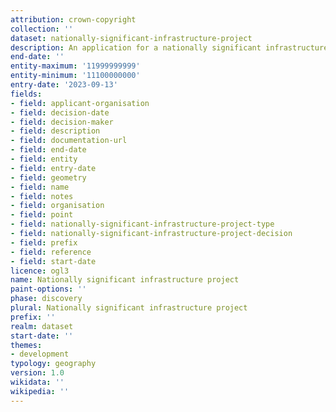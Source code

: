 ```yaml
---
attribution: crown-copyright
collection: ''
dataset: nationally-significant-infrastructure-project
description: An application for a nationally significant infrastructure development
end-date: ''
entity-maximum: '11999999999'
entity-minimum: '11100000000'
entry-date: '2023-09-13'
fields:
- field: applicant-organisation
- field: decision-date
- field: decision-maker
- field: description
- field: documentation-url
- field: end-date
- field: entity
- field: entry-date
- field: geometry
- field: name
- field: notes
- field: organisation
- field: point
- field: nationally-significant-infrastructure-project-type
- field: nationally-significant-infrastructure-project-decision
- field: prefix
- field: reference
- field: start-date
licence: ogl3
name: Nationally significant infrastructure project
paint-options: ''
phase: discovery
plural: Nationally significant infrastructure project
prefix: ''
realm: dataset
start-date: ''
themes:
- development
typology: geography
version: 1.0
wikidata: ''
wikipedia: ''
---
```

